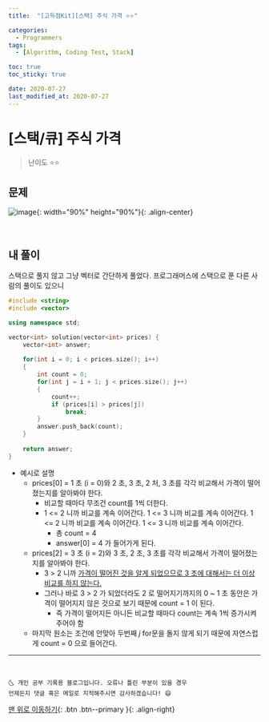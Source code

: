 ```yaml
---
title:  "[고득점Kit][스택] 주식 가격 ⭐⭐" 

categories:
  - Programmers
tags:
  - [Algorithm, Coding Test, Stack]

toc: true
toc_sticky: true

date: 2020-07-27
last_modified_at: 2020-07-27
---
```



# [스택/큐] 주식 가격

> 난이도 ⭐⭐

## 문제 

![image](https://user-images.githubusercontent.com/42318591/88566400-e8456d00-d070-11ea-90c7-eaede6e3349d.png){: width="90%" height="90%"}{: .align-center}

<br>

## 내 풀이

스택으로 풀지 않고 그냥 벡터로 간단하게 풀었다. 프로그래머스에 스택으로 푼 다른 사람의 풀이도 있으니

```cpp
#include <string>
#include <vector>

using namespace std;

vector<int> solution(vector<int> prices) {
    vector<int> answer;
    
    for(int i = 0; i < prices.size(); i++)
    {
        int count = 0;
        for(int j = i + 1; j < prices.size(); j++)
        {
            count++;
            if (prices[i] > prices[j])
                break;
        }
        answer.push_back(count);
    }
    
    return answer;
}
```

- 예시로 설명 
  - prices[0] = 1 초 (i = 0)와 2 초, 3 초, 2 처, 3 초를 각각 비교해서 가격이 떨어졌는지를 알아봐야 한다. 
    - 비교할 때마다 무조건 count를 1씩 더한다.
    - 1 <= 2 니까 비교를 계속 이어간다. 1 <= 3 니까 비교를 계속 이어간다. 1 <= 2 니까 비교를 계속 이어간다. 1 <= 3 니까 비교를 계속 이어간다.
      - 총 count = 4 
      - answer[0] = 4 가 들어가게 된다. 
  - prices[2] = 3 초 (i = 2)와 3 초, 2 초, 3 초를 각각 비교해서 가격이 떨어졌는지를 알아봐야 한다.
    - 3 > 2 니까 <u>가격이 떨어진 것을 알게 되었으므로 3 초에 대해서는 더 이상 비교를 하지 않는다.</u>
    - 그러나 바로 3 > 2 가 되었더라도 2 로 떨어지기까지의 0 ~ 1 초 동안은 가격이 떨어지지 않은 것으로 보기 때문에 count = 1 이 된다.
      - 즉 가격이 떨어지든 아니든 비교할 때마다 count는 계속 1씩 증가시켜 주어야 함
  - 마지막 원소는 조건에 안맞아 두번째 *j* for문을 돌지 않게 되기 때문에 자연스럽게 count = 0 으로 들어간다. 




***
<br>

    🌜 개인 공부 기록용 블로그입니다. 오류나 틀린 부분이 있을 경우 
    언제든지 댓글 혹은 메일로 지적해주시면 감사하겠습니다! 😄

[맨 위로 이동하기](#){: .btn .btn--primary }{: .align-right}